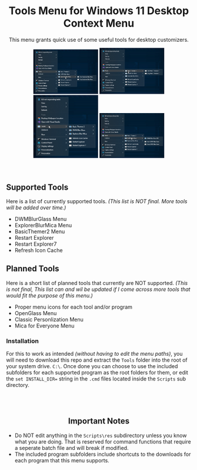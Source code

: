 <h1 align="center" id="tools-menu-for-windows-11-desktop-context-menu">Tools Menu for Windows 11 Desktop Context Menu</h1>
<p align="center">This menu grants quick use of some useful tools for desktop customizers.</p>
<div align="center">
<img width="35%" src="Previews/0uLvdoetXF.png" /> <img width="35%" src="Previews/u7AmsWaw9t.png" /> <img width="35%" src="Previews/zQGJDKer7L.png" /> <img width="35%" src="Previews/Dqnb1pLaD4.png" />
</div>
<br /><br />
<h2 align="left" id="supported-tools">Supported Tools</h2>
<p align="left">Here is a list of currently supported tools. <em>(This list is NOT final. More tools will be added over time.)</em></p>
<ul align="left" >
<li align="left" >DWMBlurGlass Menu</li>
<li align="left" >ExplorerBlurMica Menu</li>
<li align="left" >BasicThemer2 Menu</li>
<li align="left" >Restart Explorer</li>
<li align="left" >Restart Explorer7</li>
<li align="left" >Refresh Icon Cache</li>
</ul>
<h2 align="left" id="planned-tools">Planned Tools</h2>
<p align="left" >Here is a short list of planned tools that currently are NOT supported. <em>(This is not final, This list can and wil be updated if I come across more tools that would fit the purpose of this menu.)</em></p>
<ul align="left" >
<li align="left" >Proper menu icons for each tool and/or program</li>
<li align="left" >OpenGlass Menu</li>
<li align="left" >Classic Personlization Menu</li>
<li align="left" >Mica for Everyone Menu</li>
</ul>
<h3 align="left" id="installation">Installation</h3>
<p align="left" >For this to work as intended <em>(without having to edit the menu paths)</em>, you will need to download this repo and extract the <code>Tools</code> folder into the root of your system drive. <code>C:\</code>. Once done you can choose to use the included subfolders for each supported program as the root folders for them, or edit the <code>set INSTALL_DIR=</code> string in the <code>.cmd</code> files located inside the <code>Scripts</code> sub directory.</p>
<br /><br />
<h2 align="center" id="important-notes">Important Notes</h2>
<ul align="left" >
<li align="left" >Do NOT edit anything in the <code>Scripts\res</code> subdirectory unless you know what you are doing. That is reserved for command functions that require a seperate batch file and will break if modified.</li>
<li align="left" >The included program subfolders include shortcuts to the downloads for each program that this menu supports.</li>
</ul>